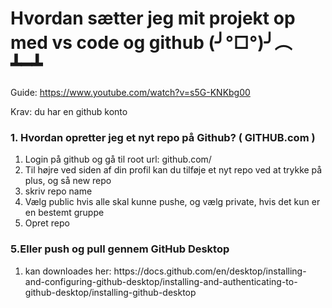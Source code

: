 # Hvordan sætter jeg mit projekt op med vs code og github (╯°□°)╯︵ ┻━┻

Guide: https://www.youtube.com/watch?v=s5G-KNKbg00

Krav: du har en github konto

<h3>1. Hvordan opretter jeg et nyt repo på Github? ( GITHUB.com ) </h3>
<ol>
    <li>Login på github og gå til root url: github.com/</li>
    <li>Til højre ved siden af din profil kan du tilføje et nyt repo ved at trykke på plus, og så new repo</li>
    <li>skriv repo name</li>
    <li>Vælg public hvis alle skal kunne pushe, og vælg private, hvis det kun er en bestemt gruppe</li>
    <li>Opret repo</li>
</ol>

<h3>5.Eller push og pull gennem GitHub Desktop </h3>
<ol> 
<li> kan downloades her: https://docs.github.com/en/desktop/installing-and-configuring-github-desktop/installing-and-authenticating-to-github-desktop/installing-github-desktop </li>
</ol>
